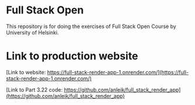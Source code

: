 # Full Stack Open

This repository is for doing the exercises of Full Stack Open Course by University of Helsinki.

# Link to production website

[Link to website: https://full-stack-render-app-1.onrender.com/](https://full-stack-render-app-1.onrender.com/)

[Link to Part 3.22 code: https://github.com/anleik/full_stack_render_app](https://github.com/anleik/full_stack_render_app)
